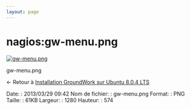 ```yaml
---
layout: page
---
```


nagios:gw-menu.png
==================

[![gw-menu.png](..//assets/media/nagios/gw-menu.png@cache=&w=900&h=403 "gw-menu.png")](..//assets/media/nagios/gw-menu.png@cache= "Afficher le fichier original")

gw-menu.png

← Retour à [Installation GroundWork sur Ubuntu 8.0.4
LTS](../../groundwork/groundwork-ubuntu-install.html "groundwork:groundwork-ubuntu-install")

Date:
:   2013/03/29 09:42
Nom de fichier:
:   gw-menu.png
Format:
:   PNG
Taille:
:   61KB
Largeur:
:   1280
Hauteur:
:   574

